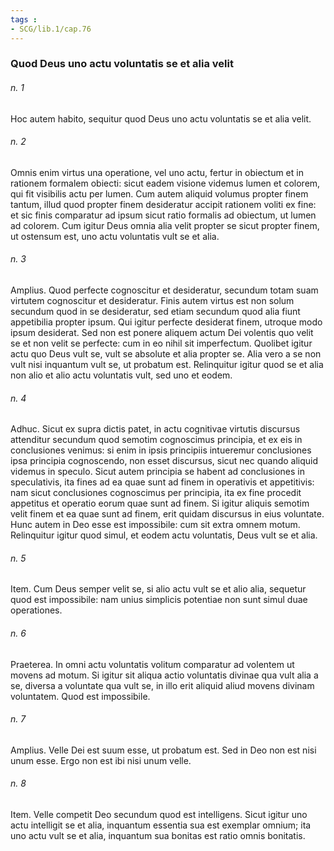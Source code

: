 ```yaml
---
tags : 
- SCG/lib.1/cap.76
---
```


### Quod Deus uno actu voluntatis se et alia velit

###### n. 1
Hoc autem habito, sequitur quod Deus uno actu voluntatis se et alia velit.

###### n. 2
Omnis enim virtus una operatione, vel uno actu, fertur in obiectum et in rationem formalem obiecti: sicut eadem visione videmus lumen et colorem, qui fit visibilis actu per lumen. Cum autem aliquid volumus propter finem tantum, illud quod propter finem desideratur accipit rationem voliti ex fine: et sic finis comparatur ad ipsum sicut ratio formalis ad obiectum, ut lumen ad colorem. Cum igitur Deus omnia alia velit propter se sicut propter finem, ut ostensum est, uno actu voluntatis vult se et alia.

###### n. 3
Amplius. Quod perfecte cognoscitur et desideratur, secundum totam suam virtutem cognoscitur et desideratur. Finis autem virtus est non solum secundum quod in se desideratur, sed etiam secundum quod alia fiunt appetibilia propter ipsum. Qui igitur perfecte desiderat finem, utroque modo ipsum desiderat. Sed non est ponere aliquem actum Dei volentis quo velit se et non velit se perfecte: cum in eo nihil sit imperfectum. Quolibet igitur actu quo Deus vult se, vult se absolute et alia propter se. Alia vero a se non vult nisi inquantum vult se, ut probatum est. Relinquitur igitur quod se et alia non alio et alio actu voluntatis vult, sed uno et eodem.

###### n. 4
Adhuc. Sicut ex supra dictis patet, in actu cognitivae virtutis discursus attenditur secundum quod semotim cognoscimus principia, et ex eis in conclusiones venimus: si enim in ipsis principiis intueremur conclusiones ipsa principia cognoscendo, non esset discursus, sicut nec quando aliquid videmus in speculo. Sicut autem principia se habent ad conclusiones in speculativis, ita fines ad ea quae sunt ad finem in operativis et appetitivis: nam sicut conclusiones cognoscimus per principia, ita ex fine procedit appetitus et operatio eorum quae sunt ad finem. Si igitur aliquis semotim velit finem et ea quae sunt ad finem, erit quidam discursus in eius voluntate. Hunc autem in Deo esse est impossibile: cum sit extra omnem motum. Relinquitur igitur quod simul, et eodem actu voluntatis, Deus vult se et alia.

###### n. 5
Item. Cum Deus semper velit se, si alio actu vult se et alio alia, sequetur quod est impossibile: nam unius simplicis potentiae non sunt simul duae operationes.

###### n. 6
Praeterea. In omni actu voluntatis volitum comparatur ad volentem ut movens ad motum. Si igitur sit aliqua actio voluntatis divinae qua vult alia a se, diversa a voluntate qua vult se, in illo erit aliquid aliud movens divinam voluntatem. Quod est impossibile.

###### n. 7
Amplius. Velle Dei est suum esse, ut probatum est. Sed in Deo non est nisi unum esse. Ergo non est ibi nisi unum velle.

###### n. 8
Item. Velle competit Deo secundum quod est intelligens. Sicut igitur uno actu intelligit se et alia, inquantum essentia sua est exemplar omnium; ita uno actu vult se et alia, inquantum sua bonitas est ratio omnis bonitatis.

